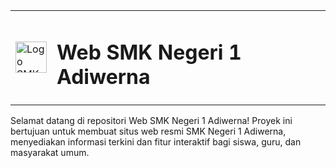 <table>
  <tr>
    <td><img src="https://pbs.twimg.com/profile_images/553211976805908481/A_9YN2A6_400x400.png" alt="Logo SMK 1 Adiwerna" width="50" height="50"></td>
    <td><h1>Web SMK Negeri 1 Adiwerna</h1></td>
  </tr>
</table>

Selamat datang di repositori Web SMK Negeri 1 Adiwerna! Proyek ini bertujuan untuk membuat situs web resmi SMK Negeri 1 Adiwerna, menyediakan informasi terkini dan fitur interaktif bagi siswa, guru, dan masyarakat umum.
